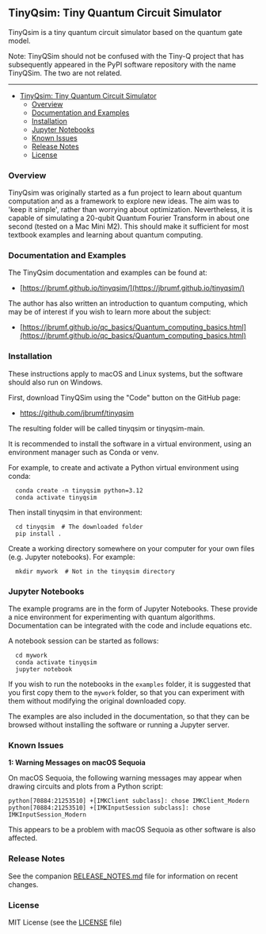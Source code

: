 ## TinyQsim: Tiny Quantum Circuit Simulator

TinyQsim is a tiny quantum circuit simulator based on the quantum gate model.

Note: TinyQSim should not be confused with the Tiny-Q project that has subsequently appeared in the PyPI software repository with the name TinyQSim. The two are not related.

---

<!-- TOC -->

- [TinyQsim: Tiny Quantum Circuit Simulator](#tinyqsim-tiny-quantum-circuit-simulator)
  - [Overview](#overview)
  - [Documentation and Examples](#documentation-and-examples)
  - [Installation](#installation)
  - [Jupyter Notebooks](#jupyter-notebooks)
  - [Known Issues](#known-issues)
  - [Release Notes](#release-notes)
  - [License](#license)

<!-- TOC -->

### Overview

TinyQsim was originally started as a fun project to learn about quantum computation and as a framework to explore new ideas. The aim was to 'keep it simple', rather than worrying about optimization. Nevertheless, it is capable of simulating a 20-qubit Quantum Fourier Transform in about one second (tested on a Mac Mini M2). This should make it sufficient for most textbook examples and learning about quantum computing.

### Documentation and Examples

The TinyQsim documentation and examples can be found at:

- [https://jbrumf.github.io/tinyqsim/](https://jbrumf.github.io/tinyqsim/)

The author has also written an introduction to quantum computing, which may be of interest if you wish to learn more about the subject:

- [https://jbrumf.github.io/qc_basics/Quantum_computing_basics.html](https://jbrumf.github.io/qc_basics/Quantum_computing_basics.html)

### Installation

These instructions apply to macOS and Linux systems, but the software should also run on Windows.

First, download TinyQSim using the "Code" button on the GitHub page:

- https://github.com/jbrumf/tinyqsim
 
The resulting folder will be called tinyqsim or tinyqsim-main.

It is recommended to install the software in a virtual environment, using an environment manager such as Conda or venv.

For example, to create and activate a Python virtual environment using conda:

```
  conda create -n tinyqsim python=3.12
  conda activate tinyqsim
```

Then install tinyqsim in that environment:

```
  cd tinyqsim  # The downloaded folder
  pip install .
```

Create a working directory somewhere on your computer for your own files (e.g. Jupyter notebooks). For example:

```
  mkdir mywork  # Not in the tinyqsim directory
```

### Jupyter Notebooks

The example programs are in the form of Jupyter Notebooks. These provide a nice environment for experimenting with quantum algorithms. Documentation can be integrated with the code and include equations etc.

A notebook session can be started as follows:

```
  cd mywork
  conda activate tinyqsim
  jupyter notebook
```

If you wish to run the notebooks in the `examples` folder, it is suggested that you first copy them to the `mywork` folder, so that you can experiment with them without modifying the original downloaded copy.

The examples are also included in the documentation, so that they can be browsed without installing the software or running a Jupyter server.

### Known Issues

**1: Warning Messages on macOS Sequoia**

On macOS Sequoia, the following warning messages may appear when drawing circuits and plots from a Python script:
```
python[70884:21253510] +[IMKClient subclass]: chose IMKClient_Modern
python[70884:21253510] +[IMKInputSession subclass]: chose IMKInputSession_Modern
```

This appears to be a problem with macOS Sequoia as other software is also affected.

### Release Notes

See the companion [RELEASE_NOTES.md](RELEASE_NOTES.md) file for information on recent changes.

### License

MIT License (see the [LICENSE](LICENSE) file)
